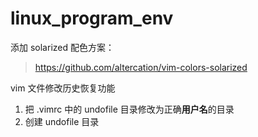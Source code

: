 # linux_program_env

添加 solarized 配色方案：
> https://github.com/altercation/vim-colors-solarized

vim 文件修改历史恢复功能
1. 把 .vimrc 中的 undofile 目录修改为正确**用户名**的目录
2. 创建 undofile 目录
